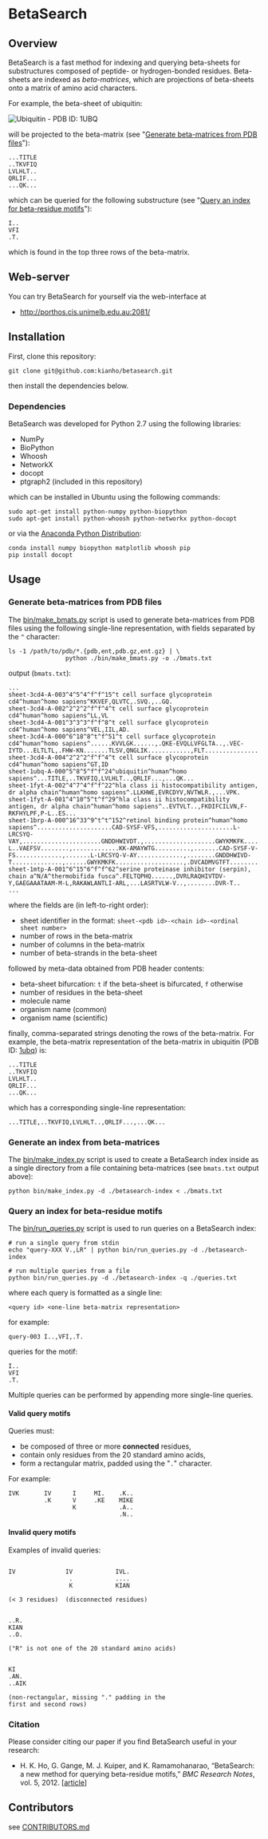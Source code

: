 # BetaSearch

## Overview

BetaSearch is a fast method for indexing and querying beta-sheets for substructures
composed of peptide- or hydrogen-bonded residues. Beta-sheets are indexed as _beta-matrices_,
which are projections of beta-sheets onto a matrix of amino acid characters.

For example, the beta-sheet of ubiquitin:

![Ubiquitin - PDB ID: 1UBQ](images/Ubiquitina-scaled.png)

will be projected to the beta-matrix (see "[Generate beta-matrices from PDB files](#generate-beta-matrices-from-pdb-files)"):
```
...TITLE            
..TKVFIQ            
LVLHLT..            
QRLIF...            
...QK...            
```
which can be queried for the following substructure (see "[Query an index for
beta-residue motifs](#query-an-index-for-beta-residue-motifs)"):
```
I..
VFI
.T.
```
which is found in the top three rows of the beta-matrix.

## Web-server

You can try BetaSearch for yourself via the web-interface at
- http://porthos.cis.unimelb.edu.au:2081/

## Installation

First, clone this repository:
```
git clone git@github.com:kianho/betasearch.git
```
then install the dependencies below.

### Dependencies

BetaSearch was developed for Python 2.7 using the following libraries:

- NumPy
- BioPython
- Whoosh
- NetworkX
- docopt
- ptgraph2 (included in this repository)

which can be installed in Ubuntu using the following commands:
```
sudo apt-get install python-numpy python-biopython
sudo apt-get install python-whoosh python-networkx python-docopt
```
or via the [Anaconda Python Distribution](http://continuum.io/downloads):
```
conda install numpy biopython matplotlib whoosh pip
pip install docopt
```



## Usage

### Generate beta-matrices from PDB files

The [bin/make_bmats.py](bin/make_bmats.py) script is used to generate
beta-matrices from PDB files using the following single-line representation,
with fields separated by the `^` character:
```
ls -1 /path/to/pdb/*.{pdb,ent,pdb.gz,ent.gz} | \
                python ./bin/make_bmats.py -o ./bmats.txt
```
output (`bmats.txt`):
```
...
sheet-3cd4-A-003^4^5^4^f^f^15^t cell surface glycoprotein cd4^human^homo sapiens^KKVEF,QLVTC,.SVQ.,..GQ.
sheet-3cd4-A-002^2^2^2^f^f^4^t cell surface glycoprotein cd4^human^homo sapiens^LL,VL
sheet-3cd4-A-001^3^3^3^f^f^8^t cell surface glycoprotein cd4^human^homo sapiens^VEL,IIL,AD.
sheet-3cd4-A-000^6^18^8^t^f^51^t cell surface glycoprotein cd4^human^homo sapiens^......KVVLGK......,.QKE-EVQLLVFGLTA..,.VEC-IYTD...ELTLTL,.FHW-KN.......TLSV,QNGLIK............,FLT...............
sheet-3cd4-A-004^2^2^2^f^f^4^t cell surface glycoprotein cd4^human^homo sapiens^GT,ID
sheet-1ubq-A-000^5^8^5^f^f^24^ubiquitin^human^homo sapiens^...TITLE,..TKVFIQ,LVLHLT..,QRLIF...,...QK...
sheet-1fyt-A-002^4^7^4^f^f^22^hla class ii histocompatibility antigen, dr alpha chain^human^homo sapiens^.LLKHWE,EVRCDYV,NVTWLR.,...VPK.
sheet-1fyt-A-001^4^10^5^t^f^29^hla class ii histocompatibility antigen, dr alpha chain^human^homo sapiens^..EVTVLT..,FKDIFCILVN,F-RKFHYLPF,P-L..ES...
sheet-1brp-A-000^16^33^9^t^t^152^retinol binding protein^human^homo sapiens^.....................CAD-SYSF-VFS,.....................L-LRCSYQ-VAY,......................GNDDHWIVDT.,....................GWYKMKFK.....,...............DVCADMVGTFT.......,...............RVRGKATASM........,..............R-L..VAEFSV........,.............KK-AMAYWTG..........,.......CAD-SYSF-V-FS.............,.......L-LRCSYQ-V-AY.............,........GNDDHWIVD-T..............,......GWYKMKFK...................,.DVCADMVGTFT.....................,.RVRGKATASM......................,.RL..VAEFSV......................,KKAMAYWTG........................
sheet-1mtp-A-001^6^15^6^f^f^62^serine proteinase inhibitor (serpin), chain a^N/A^thermobifida fusca^.FELTQPHQ......,DVRLRAQHIVTDV-Y,GAEGAAATAAM-M-L,RAKAWLANTLI-ARL,...LASRTVLW-V..,........DVR-T..
...
```
where the fields are (in left-to-right order):
- sheet identifier in the format: `sheet-<pdb id>-<chain id>-<ordinal sheet number>`
- number of rows in the beta-matrix
- number of columns in the beta-matrix
- number of beta-strands in the beta-sheet

followed by meta-data obtained from PDB header contents:
- beta-sheet bifurcation: `t` if the beta-sheet is bifurcated, `f` otherwise
- number of residues in the beta-sheet
- molecule name
- organism name (common)
- organism name (scientific)

finally, comma-separated strings denoting the rows of the beta-matrix. For
example, the beta-matrix representation of the beta-matrix in ubiquitin (PDB
ID: [1ubq][1ubq]) is:
```
...TITLE            
..TKVFIQ            
LVLHLT..            
QRLIF...            
...QK...            
```
which has a corresponding single-line representation:
```
...TITLE,..TKVFIQ,LVLHLT..,QRLIF...,...QK...
```

### Generate an index from beta-matrices

The [bin/make_index.py](bin/make_index.py) script is used to create a BetaSearch
index inside as a single directory from a file containing beta-matrices (see
`bmats.txt` output above):
```
python bin/make_index.py -d ./betasearch-index < ./bmats.txt
```

### Query an index for beta-residue motifs

The [bin/run_queries.py](bin/run_queries.py) script is used to run
queries on a BetaSearch index:
```
# run a single query from stdin
echo "query-XXX V.,LR" | python bin/run_queries.py -d ./betasearch-index

# run multiple queries from a file
python bin/run_queries.py -d ./betasearch-index -q ./queries.txt
```
where each query is formatted as a single line:
```
<query id> <one-line beta-matrix representation>
```
for example:
```
query-003 I..,VFI,.T.
```
queries for the motif:
```
I..
VFI
.T.
```
Multiple queries can be performed by appending more single-line queries.

#### Valid query motifs

Queries must:
- be composed of three or more **connected** residues,
- contain only residues from the 20 standard amino acids,
- form a rectangular matrix, padded using the "`.`" character.

For example:
```
IVK       IV      I     MI.    .K..
          .K      V     .KE    MIKE
                  K            .A..
                               .N..
```

#### Invalid  query motifs
Examples of invalid queries:
```

IV              IV            IVL.       
                 .            ....       
                 K            KIAN       

(< 3 residues)  (disconnected residues)  


..R.
KIAN
..O.
                                                
("R" is not one of the 20 standard amino acids)


KI
.AN.
..AIK

(non-rectangular, missing "." padding in the
first and second rows)
```

### Citation

Please consider citing our paper if you find BetaSearch useful in your research:

- H. K. Ho, G. Gange, M. J. Kuiper, and K. Ramamohanarao, “BetaSearch: a new method for querying
beta-residue motifs,” _BMC Research Notes_, vol. 5, 2012. [[article][betasearch-doi]]

## Contributors

see [CONTRIBUTORS.md](CONTRIBUTORS.md)

[1ubq]: http://pdb.org/pdb/explore/explore.do?structureId=1ubq
[1ubq-img]: Ubiquitina-scaled.png
[betasearch-doi]: http://dx.doi.org/10.1186/1756-0500-5-391


